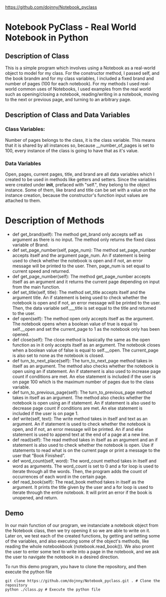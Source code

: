 https://github.com/dojnny/Notebook_pyclass

# Notebook PyClass - Real World Notebook in Python

## Description of Class
This is a simple program which involves using a Notebook as a real-world object to model for my class. 
For the constructor method, I passed self, and the book brandm and for my class variables, 
I included a fixed brand and number of pages (100 for each notebook). 
For my methods I used real-world common uses of Notebooks, I used examples from the real world such as opening/closing a notebook, reading/writing in a notebook, 
moving to the next or previous page, and turning to an arbitrary page.

## Description of Class and Data Variables

### Class Variables:
Number of pages belongs to the class, it is the class variable.
This means that it is shared by all instances so, because __number_of_pages is set to 100, every instance of the class is going to have that as it's value.

### Data Variables
Open, pages, current pages, title, and brand are all data variables which I created to be used in methods like getters and setters. Since the variables were created under __init__, prefaced with "self.", they belong to the object instance. Some of them, like brand and title can be set with a value on the instance creation, because the constructor's function input values are attached to them.

# Description of Methods
- def get_brand(self): The method get_brand only accepts self as argument as there is no input. The method only returns the fixed class variable of Brand.
- def set_page_number(self, page_num): The method set_page_number accepts itself and the argument page_num. An if statement is being used to check whether the notebook is open and if not, an error message will be printed to the user. Then, page_num is set equal to current speed and returned.
- def get_page_number(self): The method get_page_number accepts itself as an argument and it returns the current page depending on input from the main function.
- def set_title(self, title): The method set_title accepts itself and the argument title. An if statement is being used to check whether the notebook is open and if not, an error message will be printed to the user. Then, the data variable self.___title is set equal to the title and returned to the user.
- def open(self): The method open only accepts itself as the argument. The notebook opens when a boolean value of true is equal to self.__open and set the current_page to 1 as the notebook only has been opened.
- def close(self): The close method is basically the same as the open function as in it only accepts itself as an argument. The notebook closes when a boolean value of false is equal to self.__open. The current_page is also set to none as the notebook is closed.
- def turn_to_next_place(self): The turn_to_next_page method takes in itself as an argument. The method also checks whether the notebook is open using an if statement. An if statement is also used to increase page count if conditions are met. An else statement is included if the user is on page 100 which is the maximum number of pages due to the class variable. 
- def turn_to_previous_page(self): The turn_to_previous_page method takes in itself as an argument. The method also checks whether the notebook is open using an if statement. An if statement is also used to decrease page count if conditions are met. An else statement is included if the user is on page 1.
- def write(self, text): The write method takes in itself and text as an argument. An if statement is used to check whether the notebook is open, and if not, an error message will be printed. An if and else statement is used to append text at the end of a page at a new line.
- def read(self): The read method takes in itself as an argument and an if statement is also used to check whether the notebook is open. Use if statements to read what is on the current page or print a message to the user that “Book Finished”.
- def word_count(self, word): The word_count method takes in itself and word as arguments. The word_count is set to 0 and a for loop is used to iterate through all the words. Then, the program adds the count of occurrences of each word in the certain page.
- def read_book(self): The read_book method takes in itself as the argument. It prints the title given by the user and a for loop is used to iterate through the entire notebook. It will print an error if the book is unopened, and return.

## Demo  

In our main function of our program, we instanciate a notebook object from the Notebook class, then we try opening it so we are able to write on it.
Later on, we test each of the created functions, by getting and setting some of the variables, and also executing some of the object's methods, like reading the whole notebookbook 
(notebook.read_book()). We also promt the user to enter some text to write into a page in the notebook, and we ask the user to navigate the notebook in a desired direction.

To run this demo program, you have to clone the repository, and then execute the python file

    git clone https://github.com/dojnny/Notebook_pyclass.git . # Clone the repository
    python ./class.py # Execute the python file